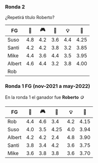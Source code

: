 ### Ronda 2
¿Repetirá título Roberto?

|FG|🍲|🎮|💸|💡|👑
|---|---|---|---|---|---|
|Suso|4.8|4.2|3.6|4.4|4.25|
|Santi|4.2|4.2|3.8|3.2|3.85|
|Mike|4.4|3.6|4.4|3.5|3.95|
|Albert|4.6|4.4|3.2|3.8|4.00|
|Rob	||||||


### Ronda 1 FG (nov-2021 a may-2022)
En la ronda 1 el ganador fue **Roberto** 🪙

|FG|🍲|🎮|💸|💡|👑|
|---|---|---|---|---|---|
|Rob|4.4|4.6|3.4|4.2|4.15|
|Suso|4.0|3.5|4.25|4.0|3.94|
|Albert|4.2|4.2|2.4|4.8|3.90|
|Santi|3.8|3.4|4.2|3.6|3.75|
|Mike|3.6|3.8|3.8|3.6|3.70|
